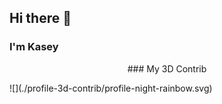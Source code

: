 ## Hi there 👋
### I'm Kasey


<p align="center">
  ### My 3D Contrib
</p>
![](./profile-3d-contrib/profile-night-rainbow.svg)
